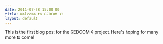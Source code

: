 ```yaml
---
date: 2011-07-28 15:00:00
title: Welcome to GEDCOM X!
layout: default
---
```

This is the first blog post for the GEDCOM X project. Here's hoping for many more to come!
